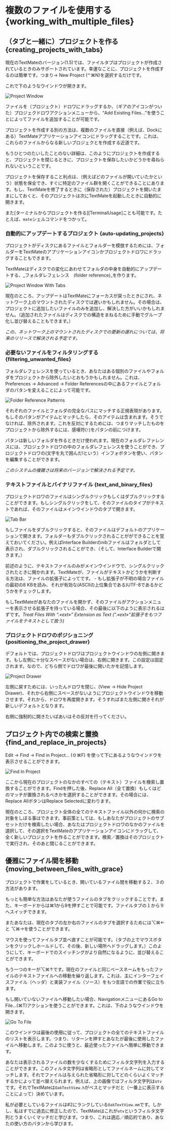# 複数のファイルを使用する {working_with_multiple_files}

## （タブと一緒に）プロジェクトを作る {creating_projects_with_tabs}


現在のTextMateのバージョン(1.5)では、ファイルタブはプロジェクトが作成されているときのみサポートされています。幸運なことに、プロジェクトを作成するのは簡単です。つまり&#x2192; New Project (&#x2303;&#x2318;N)を選択するだけです。

これで下のようなウインドウが開きます。

![Project Window](project_window.png)

ファイルを（プロジェクト）ドロワにドラッグするか、（ギアのアイコンがついた）プロジェクドロワアクションメニューから、“Add Existing Files…”を使うことによってファイルを追加することが可能です。

プロジェクトを作成する別の方法は、複数のファイルを直接（例えば、Dockにある）TextMateアプリケーションアイコンにドラッグすることです。これは、これらのファイルからなる新しいブロジェクとを作成する近道です。

もうひとつのたいしたことのない詳細は、このようにプロジェクトを作成すると、プロジェクトを閉じるときに、プロジェクトを保存したいかどうかを尋ねられないということです。

プロジェクトを保存すること利点は、（例えばどのファイルが開いていたかという）状態を保全でき、すぐに特定のファイル群を開くことができることにあります。もし、TextMateを修了するときに（保存された）プロジェクトを開いたままにしておくと、そのプロジェクトは次にTextMateを起動したときに自動的に開きます。


また[ターミナルからプロジェクトを作る][TerminalUsage]ことも可能です。たとえば、`mate`シェルコマンドをつかって。


### 自動的にアップデートするプロジェクト {auto-updating_projects}

プロジェクトがディスクにあるファイルとフォルダーを模倣するためには、フォルダーをTextMateのアプリケーションアイコンかプロジェクトドロワにドラッグすることもできます。


TextMateはディスクでの変化にあわせてフォルダの中身を自動的にアップデートする、_フォルダレフェレンス　(folder reference)_を作ります。

![Project Window With Tabs](project_window_with_tabs.png)


現在のところ、アップデートはTextMateにフォーカスが戻ったときにされ、ネットワーク上のマウントされたディスクでは遅いかもしれません。その場合は、プロジェクトに追加したいファイルのみを追加し、解決した方がいいかもしれません。（追加されたファイルはディスクでの構造をまねるために手動でグループ化し並び替えることもできます。）

_この、ネットワーク上のマウントされたディスクでの更新の遅れについては、将来のリリースで解決される予定です。_

### 必要ないファイルをフィルタリングする {filtering_unwanted_files}


フォルダレフェレンスを使っているとき、あなたはある個別のファイルやフォルダをプロジェクトから除外したいとおもうかもしれません。これは、Preferences &#x2192; Advanced &#x2192; Folder Referencesの中にあるファイルとフォルダのパタンを変えることによって可能です。

![Folder Reference Patterns](folder_reference_patterns.png)


それぞれのファイルとフォルダの完全なパスにマッチする正規表現があります。もしそのパタンがアイテムとマッチしたら、そのアイテムは含まれます。そうでなければ、除外されます。これを反対にするためには、つまりマッチしたものをプロジェクトから除外するには、感嘆符(`!`)をパタンの前につけます。

パタンは新しいフォルダを作るときだけ使われます。現在のフォルダレファレンスには、プロジェクトドロワの中のフォルダレフェレンスを使うことができ、プロジェクトドロワの(文字を丸で囲んだIという）インフォボタンを使い、パタンを編集することができます。

_このシステムの複雑さは将来のバージョンで解決される予定です。_

### テキストファイルとバイナリファイル {text_and_binary_files}


プロジェクトドロワのファイルはシングルクリックもしくはダブルクリックすることができます。もしシングルクリックをして、そのファイルのタイプがテキストであれば、そのファイルはメインウインドウのタブで開きます。

![Tab Bar](tab_bar.png)


もしファイルをダブルクリックすると、そのファイルはデフォルトのアプリケーションで開きます。フォルダーもダブルクリックされることがができることを覚えておいてください。例えばInterface Builderのnibファイルはフォルダとして表示され、ダブルクリックされることができ、（そして、Interface Builderで開きます。）



前述のように、テキストファイルのみがメインウインドウで、シングルクリックされたときに開かれます。TextMateが、ファイルがテキストかどうかを判断する方法は、ファイルの拡張子によってです。 - もし拡張子が不明の場合ファイルの最初の8 KBを読み、それが有効な(ASCIIの上位集合である)UTF-8であるかどうかをチェックします。


もしTextMateがあなたのファイルを開かず、そのファイルがアクションメニューを表示させる拡張子を持っている場合、その最後に以下のように表示されるはずです。_Treat Files With “.«ext»” Extension as Text (".«ext»"拡張子をもつファイルをテキストとして扱う)_

### プロジェクトドロワのポジショニング {positioning_the_project_drawer}


デフォルトでは、プロジェクトドロワはプロジェクトウインドウの左側に開きます。もし左側に十分なスペースがない場合は、右側に開きます。この設定は固定されます。なので、どちら側でドロワが最後に開いたかを記憶します。

![Project Drawer](project_drawer.png)


左側に戻すためには、いったんドロワを閉じ、(View &#x2192; Hide Project Drawer)、それから右側にスペースがないようにプロジェクトウインドウを移動させます。それから、ドロワを再度開きます。そうすればまた左側に開きそれが新しいデフォルトとなります。

右側に強制的に開きたいばあいはその反対を行ってください。



## プロジェクト内での検索と置換 {find_and_replace_in_projects}


Edit &#x2192; Find &#x2192; Find in Project… (&#x21E7;&#x2318;F) を使って下にあるようなウインドウを表示させることができます。

![Find In Project](find_in_project.png)

ここから現在のプロジェクトのなかのすべての（テキスト）ファイルを検索し置換することができます。Findを押した後、Replace All（全て置換）もしくはどのマッチが置換されるべきかを選択することができます。その場合には、Replace AllボタンはReplace Selectedに変わります。

現在のところ、プロジェクト全体の全てのテキストファイル以外の何かに検索の対象をしぼる事はできます。事前策としては、もしあなたがプロジェクトのサブセットだけを検索したい場合、あなたはプロジェクトドロワのなかのファイルを選択して、その選択をTextMateのアプリケーションアイコンにドラッグして、全く新しいプロジェクトを作ることができます。検索／置換はそのプロジェクトで実行され、そのあと閉じることができます。


## 優雅にファイル間を移動 {moving_between_files_with_grace}


プロジェクトで作業をしているとき、開いているファイル間を移動する２、３の方法があります。

もっとも簡単な方法はあなたが使うファイルのタブをクリックすることです。また、キーボードからは&#x2318;1から9を押すことで可能です。ファイルタブの１から９へスイッチできます。

またあなたは、現在のタブの左か右のファイルのタブを選択するためには&#x2325;&#x2318;&#x2190; と &#x2325;&#x2318;&#x2192;を使うことができます。


マウスを使ってファイルタブ並べ直すことが可能です。（タブの上でマウスボタンをクリックしホールドして、その後、新しい場所へドラッグします。）このようにして、キーボードでのスイッチングがより自然になるように、並び替えることができます。


もう一つのキーが&#x2325;&#x2318;&#x2191;です。現在のファイルと同じベースネームをもったファイルのテキストファイルへの移動を繰り返します。これは、主にインターフェイスファイル（ヘッダ）と実装ファイル（ソース）をもつ言語での作業で役に立ちます。

もし開いていないファイルへ移動したい場合、NavigationメニューにあるGo to File…(&#x2318;T)アクションを使うことができます。これは、下のようなウインドウを開きます。

![Go To File](go_to_file.png)


このウインドウは最後の使用に従って、プロジェクトの全てのテキストファイルのリストを表示します。つまり、リターンを押すとあなたが最後に使用したファイルへ移動します。このように使うと、最近使ったファイルへ簡単に移動できます。


あなたは表示されるファイルの数を少なくするためにフィルタ文字列を入力することができます。このフィルタ文字列は省略形としてファイルネームに対してマッチします。それでファイルは与えられた省略形に対してどのくらいよくマッチするかによって並べ替えられます。例えば、上の画像ではフィルタ文字列は`otv`です。それでTextMateは`OakTextView.h`がベスとマッチだと（一番上に表示することによって）決めています。

私が必要としているファイルは#2にランクしている`OakTextView.mm`です。しかし、私はすでに過去に修正したので、TextMateはこれが`otv`というフィルタ文字列とうまくいくマッチだと学びます。つまり、これは適応／順応的であり、あなたの使い方のパタンから学びます。